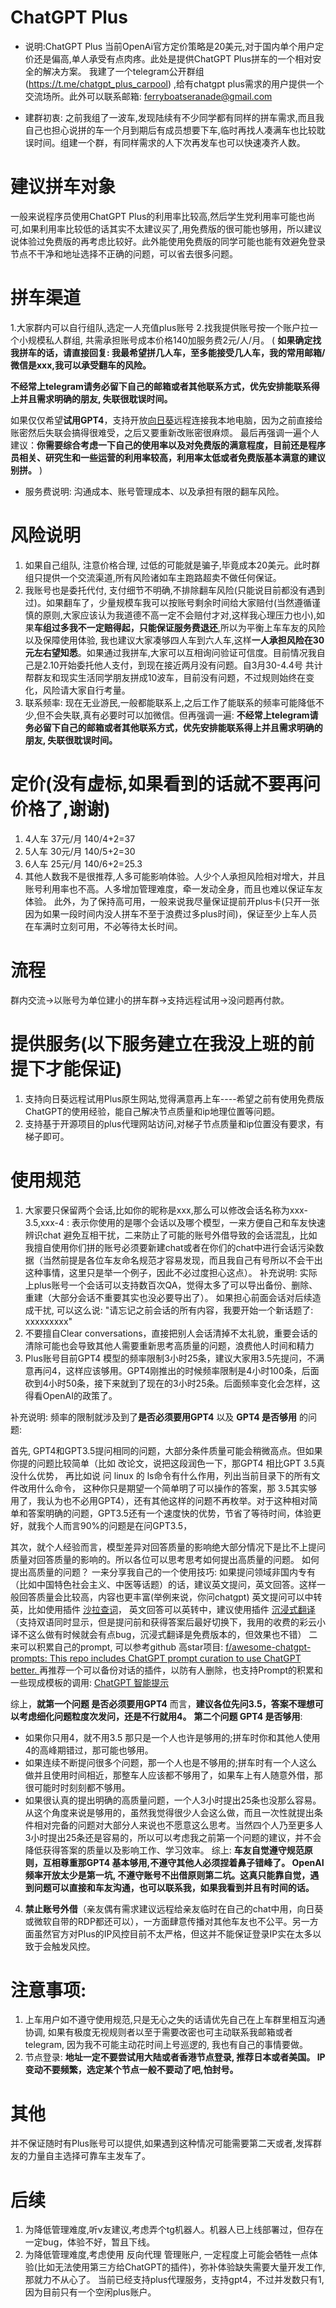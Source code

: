 # ChatGPT Plus
- 说明:ChatGPT Plus 当前OpenAi官方定价策略是20美元,对于国内单个用户定价还是偏高,单人承受有点肉疼。此处是提供ChatGPT Plus拼车的一个相对安全的解决方案。
我建了一个telegram公开群组(https://t.me/chatgpt_plus_carpool) ,给有chatgpt plus需求的用户提供一个交流场所。此外可以联系邮箱: ferryboatseranade@gmail.com

- 建群初衷: 之前我组了一波车,发现陆续有不少同学都有同样的拼车需求,而且我自己也担心说拼的车一个月到期后有成员想要下车,临时再找人凑满车也比较耽误时间。组建一个群，有同样需求的人下次再发车也可以快速凑齐人数。

# 建议拼车对象
一般来说程序员使用ChatGPT Plus的利用率比较高,然后学生党利用率可能也尚可,如果利用率比较低的话其实不太建议买了,用免费版的很可能也够用，所以建议说体验过免费版的再考虑比较好。此外能使用免费版的同学可能也能有效避免登录节点不干净和地址选择不正确的问题，可以省去很多问题。

# 拼车渠道
1.大家群内可以自行组队,选定一人充值plus账号 
2.找我提供账号按一个账户拉一个小规模私人群组, 共需承担账号成本价格140加服务费2元/人/月。
(
**如果确定找我拼车的话，请直接回复: 我最希望拼几人车，至多能接受几人车，我的常用邮箱/微信是xxx,我可以承受翻车的风险。**

**不经常上telegram请务必留下自己的邮箱或者其他联系方式，优先安排能联系得上并且需求明确的朋友, 失联很耽误时间。**

如果仅仅希望**试用GPT4**，支持开放[向日葵](https://sunlogin.oray.com/download?categ=personal)远程连接我本地电脑，因为之前直接给账密然后失联会搞得很难受，之后又要重新改账密很麻烦。
最后再强调一遍个人建议：**你需要综合考虑一下自己的使用率以及对免费版的满意程度，目前还是程序员相关、研究生和一些运营的利用率较高，利用率太低或者免费版基本满意的建议别拼。**
)

- 服务费说明: 沟通成本、账号管理成本、以及承担有限的翻车风险。

# 风险说明
1. 如果自己组队, 注意价格合理, 过低的可能就是骗子,毕竟成本20美元。此时群组只提供一个交流渠道,所有风险诸如车主跑路超卖不做任何保证。
2. 我账号也是委托代付, 支付细节不明确,不排除翻车风险(只能说目前都没有遇到过)。如果翻车了，少量规模车我可以按账号剩余时间给大家赔付(当然遵循谨慎的原则,大家应该认为我道德不高一定不会赔付才对,这样我心理压力也小),如果**车组过多我不一定赔得起，只能保证服务费退还**,所以为平衡上车车友的风险以及保障使用体验, 我也建议大家凑够四人车到六人车,这样**一人承担风险在30元左右望知悉**。如果通过我拼车,大家可以互相询问验证可信度。目前情况我自己是2.10开始委托他人支付，到现在接近两月没有问题。自3月30-4.4号 共计帮群友和现实生活同学朋友拼成10波车，目前没有问题，不过规则始终在变化，风险请大家自行考量。
3. 联系频率: 现在无业游民,一般都能联系上,之后工作了能联系的频率可能降低不少,但不会失联,真有必要时可以加微信。但再强调一遍: **不经常上telegram请务必留下自己的邮箱或者其他联系方式，优先安排能联系得上并且需求明确的朋友, 失联很耽误时间。**


# 定价(没有虚标,如果看到的话就不要再问价格了,谢谢)
1. 4人车 37元/月 140/4+2=37
2. 5人车 30元/月 140/5+2=30
3. 6人车 25元/月 140/6+2=25.3
4. 其他人数我不是很推荐,人多可能影响体验。人少个人承担风险相对增大，并且账号利用率也不高。人多增加管理难度，牵一发动全身，而且也难以保证车友体验。
此外，为了保持高可用，一般来说我尽量保证提前开plus卡(只开一张因为如果一段时间内没人拼车不至于浪费过多plus时间)，保证至少上车人员在车满时立刻可用，不必等待太长时间。
# 流程
群内交流->以账号为单位建小的拼车群->支持远程试用->没问题再付款。
# 提供服务(以下服务建立在我没上班的前提下才能保证)
1. 支持向日葵远程试用Plus原生网站,觉得满意再上车----希望之前有使用免费版ChatGPT的使用经验，能自己解决节点质量和ip地理位置等问题。
2. 支持基于开源项目的plus代理网站访问,对梯子节点质量和ip位置没有要求，有梯子即可。
# 使用规范
1.  大家要只保留两个会话,比如你的昵称是xxx,那么可以修改会话名称为xxx-3.5,xxx-4 : 表示你使用的是哪个会话以及哪个模型，一来方便自己和车友快速辨识chat 避免互相干扰，二来防止了可能的账号外借导致的会话混乱，比如我擅自使用你们拼的账号必须要新建chat或者在你们的chat中进行会话污染数据（当然前提是各位车友命名规范才容易发现，而且我自己有号所以不会干出这种事情，这里只是举一个例子，因此不必过度担心这点）。
补充说明: 实际上plus账号一个会话可以支持数百次QA，觉得太多了可以导出备份、删除、重建（大部分会话不重要其实也没必要导出了）。
如果担心前面会话对后续造成干扰, 可以这么说:  "请忘记之前会话的所有内容，我要开始一个新话题了: xxxxxxxxx"
2. 不要擅自Clear conversations，直接把别人会话清掉不太礼貌，重要会话的清除可能也会导致其他人需要重新思考高质量的问题，浪费他人时间和精力
3. Plus账号目前GPT4 模型的频率限制3小时25条，建议大家用3.5先提问，不满意再问4，这样应该够用。GPT4刚推出的时候频率限制是4小时100条，后面砍到4小时50条，接下来就到了现在的3小时25条。后面频率变化会怎样，这得看OpenAI的政策了。

补充说明: 频率的限制就涉及到了**是否必须要用GPT4**  以及 **GPT4 是否够用** 的问题: 

首先, GPT4和GPT3.5提问相同的问题，大部分条件质量可能会稍微高点。但如果你提的问题比较简单（比如 改论文，说把这段润色一下，那GPT4 相比GPT 3.5真没什么优势， 再比如说 问 linux 的 ls命令有什么作用，列出当前目录下的所有文件改用什么命令， 这种你只是期望一个简单明了可以操作的答案，那 3.5其实够用了，我认为也不必用GPT4），还有其他这样的问题不再枚举。对于这种相对简单和答案明确的问题，GPT3.5还有一个速度快的优势，节省了等待时间，体验更好，就我个人而言90%的问题是在问GPT3.5， 

其次，就个人经验而言，模型差异对回答质量的影响绝大部分情况下是比不上提问质量对回答质量的影响的。所以各位可以思考思考如何提出高质量的问题。
如何提出高质量的问题？
一来分享我自己的一个使用技巧: 如果提问领域非国内专有（比如中国特色社会主义、中医等话题）的话，建议英文提问，英文回答。这样一般回答质量会比较高，内容也更丰富(举例来说，你问chatgpt)
英文提问可以中转英，比如使用插件 [沙拉查词](https://chrome.google.com/webstore/detail/沙拉查词-聚合词典划词翻译/cdonnmffkdaoajfknoeeecmchibpmkmg?hl=zh-CN)，
英文回答可以英转中，建议使用插件 [沉浸式翻译](https://chrome.google.com/webstore/detail/immersive-translate/bpoadfkcbjbfhfodiogcnhhhpibjhbnh?hl=zh-CN) （支持双语同时显示，但是提问前和获得答案后最好切换下，我用的收费的彩云小译不这么做有时候就会有点bug，沉浸式翻译是免费版本的，但效果也不错）
二来可以积累自己的prompt, 可以参考github 高star项目: [f/awesome-chatgpt-prompts: This repo includes ChatGPT prompt curation to use ChatGPT better. ](https://github.com/f/awesome-chatgpt-prompts) 
再推荐一个可以备份对话的插件，以防有人删除，也支持Prompt的积累和一些现成模板的调用: [ChatGPT 智能提示
](https://chrome.google.com/webstore/detail/chatgpt-prompt-genius/jjdnakkfjnnbbckhifcfchagnpofjffo?hl=zh-CN)

综上，**就第一个问题 是否必须要用GPT4**  而言，**建议各位先问3.5，答案不理想可以考虑细化问题粒度次发问，还是不行就用4。**
**第二个问题 GPT4 是否够用**: 
- 如果你只用4，就不用3.5 那只是一个人也许是够用的;拼车时你和其他人使用4的高峰期错过，那可能也够用。
- 如果连续不断提问很多个问题，那一个人也是不够用的;拼车时有一个人这么做并且使用时间相近，那整车人应该都不够用了，如果车上有人随意外借，那很可能时时刻刻都不够用。
- 如果很认真的提出明确的高质量问题，一个人3小时提出25条也没那么容易。从这个角度来说是够用的，虽然我觉得很少人会这么做，而且一次性就提出条件相对完备的问题对大部分人来说也不愿意这么思考。当然四个人乃至更多人3小时提出25条还是容易的，所以可以考虑我之前第一个问题的建议，并不会降低获得答案的质量以及影响工作、学习效率。
综上: **车友自觉遵守规范原则，互相尊重那GPT4 基本够用,不遵守其他人必须捏着鼻子错峰了。 OpenAI频率开放太少是第一坑, 不遵守账号不出借原则第二坑。这真只能靠自觉，遇到问题可以直接和车友沟通，也可以联系我，如果我看到并且有时间的话。**

4. **禁止账号外借**（亲友偶有需求建议远程给亲友临时在自己的chat中用，向日葵或微软自带的RDP都还可以），一方面肆意传播对其他车友也不公平。另一方面虽然官方对Plus的IP风控目前不太严格，但这并不能保证登录IP实在太多以致于会触发风控。
# 注意事项:
1. 上车用户如不遵守使用规范,只是无心之失的话请优先自己在上车群里相互沟通协调, 如果有极度无视规则者以至于需要改密也可主动联系我邮箱或者telegram, 因为我不可能主动花时间上号巡逻的, 我也有自己的事情要做。
2. 节点登录: **地址一定不要尝试用大陆或者香港节点登录, 推荐日本或者美国。 IP变动不要频繁，选定某个节点一般不要动了吧,怕封号。**


# 其他
并不保证随时有Plus账号可以提供,如果遇到这种情况可能需要第二天或者,发挥群友的力量自主选择可靠车主发车了。

# 后续
1. 为降低管理难度,听v友建议,考虑弄个tg机器人。机器人已上线部署过，但存在一定bug，体验不好，暂且下线。
2. 为降低管理难度,考虑使用 反向代理 管理账户, 一定程度上可能会牺牲一点体验(比如无法使用第三方给ChatGPT的插件)，弥补体验缺失需要大量开发工作, 那就力不从心了。
当前已经支持plus代理服务，支持gpt4，不过并发数只有1,因为目前只有一个空闲plus账户。
